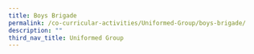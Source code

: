 ```yaml
---
title: Boys Brigade
permalink: /co-curricular-activities/Uniformed-Group/boys-brigade/
description: ""
third_nav_title: Uniformed Group
---
```

